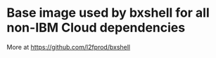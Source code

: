 # Base image used by bxshell for all non-IBM Cloud dependencies

More at https://github.com/l2fprod/bxshell
